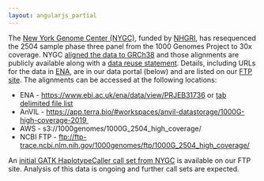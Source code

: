 ```yaml
---
layout: angularjs_partial
---
```


The [New York Genome Center (NYGC)](https://www.nygenome.org), funded by [NHGRI](https://www.genome.gov), has resequenced the 2504 sample phase three panel from the 1000 Genomes Project to 30x coverage. NYGC [aligned the data to GRCh38](http://ftp.1000genomes.ebi.ac.uk/vol1/ftp/data_collections/1000G_2504_high_coverage/20190405_NYGC_b38_pipeline_description.pdf) and those alignments are publicly available along with a [data reuse statement](http://ftp.1000genomes.ebi.ac.uk/vol1/ftp/data_collections/1000G_2504_high_coverage/20190405_1000G_2504_high_cov_data_reuse_README.md). Details, including URLs for the data in [ENA](https://www.ebi.ac.uk/ena/data/view/PRJEB31736), are in our data portal (below) and are listed on our [FTP site](http://ftp.1000genomes.ebi.ac.uk/vol1/ftp/data_collections/1000G_2504_high_coverage/1000G_2504_high_coverage.sequence.index). The alignments can be accessed at the following locations:

* ENA - https://www.ebi.ac.uk/ena/data/view/PRJEB31736 or [tab delimited file list](http://ftp.1000genomes.ebi.ac.uk/vol1/ftp/data_collections/1000G_2504_high_coverage/1000G_2504_high_coverage.sequence.index)
* AnVIL - https://app.terra.bio/#workspaces/anvil-datastorage/1000G-high-coverage-2019  
* AWS - s3://1000genomes/1000G_2504_high_coverage/
* NCBI FTP - ftp://ftp-trace.ncbi.nlm.nih.gov/1000genomes/ftp/1000G_2504_high_coverage/

An [initial GATK HaplotypeCaller call set from NYGC](http://ftp.1000genomes.ebi.ac.uk/vol1/ftp/data_collections/1000G_2504_high_coverage/working/20190425_NYGC_GATK/) is available on our FTP site. Analysis of this data is ongoing and further call sets are expected.

